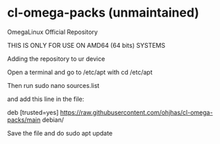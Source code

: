 # cl-omega-packs (unmaintained)
OmegaLinux Official Repository

THIS IS ONLY FOR USE ON AMD64 (64 bits) SYSTEMS

Adding the repository to ur device

Open a terminal and go to /etc/apt with cd /etc/apt

Then run sudo nano sources.list

and add this line in the file:

 
deb [trusted=yes] https://raw.githubusercontent.com/ohjhas/cl-omega-packs/main debian/


Save the file
and do sudo apt update
